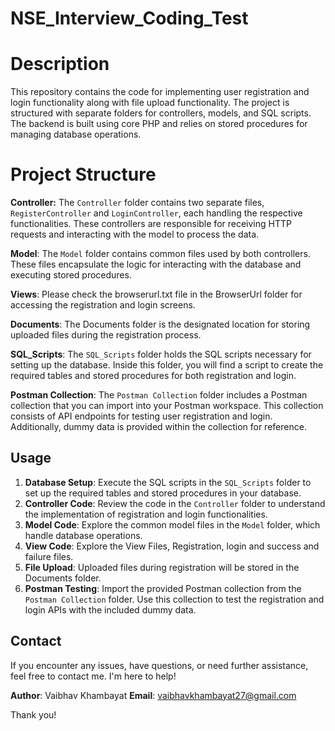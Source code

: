 # NSE_Interview_Coding_Test

# Description

This repository contains the code for implementing user registration and login functionality along with file upload functionality. The project is structured with separate folders for controllers, models, and SQL scripts. The backend is built using core PHP and relies on stored procedures for managing database operations.

# Project Structure

**Controller:** The `Controller` folder contains two separate files, `RegisterController` and `LoginController`, each handling the respective functionalities. These controllers are responsible for receiving HTTP requests and interacting with the model to process the data.

**Model**: The `Model` folder contains common files used by both controllers. These files encapsulate the logic for interacting with the database and executing stored procedures.

**Views**: Please check the browserurl.txt file in the BrowserUrl folder for accessing the registration and login screens.

**Documents**: The Documents folder is the designated location for storing uploaded files during the registration process.

**SQL_Scripts**: The `SQL_Scripts` folder holds the SQL scripts necessary for setting up the database. Inside this folder, you will find a script to create the required tables and stored procedures for both registration and login.

**Postman Collection**: The `Postman Collection` folder includes a Postman collection that you can import into your Postman workspace. This collection consists of API endpoints for testing user registration and login. Additionally, dummy data is provided within the collection for reference.

## Usage

1. **Database Setup**: Execute the SQL scripts in the `SQL_Scripts` folder to set up the required tables and stored procedures in your database.
2. **Controller Code**: Review the code in the `Controller` folder to understand the implementation of registration and login functionalities.
3. **Model Code**: Explore the common model files in the `Model` folder, which handle database operations.
4. **View Code**: Explore the View Files, Registration, login and success and failure files.
5. **File Upload**: Uploaded files during registration will be stored in the Documents folder.
6. **Postman Testing**: Import the provided Postman collection from the `Postman Collection` folder. Use this collection to test the registration and login APIs with the included dummy data.

## Contact

If you encounter any issues, have questions, or need further assistance, feel free to contact me. I'm here to help!

**Author**: Vaibhav Khambayat
**Email**: vaibhavkhambayat27@gmail.com

Thank you!
